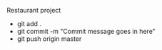 Restaurant project

- git add .
- git commit -m "Commit message goes in here"
- git push origin master